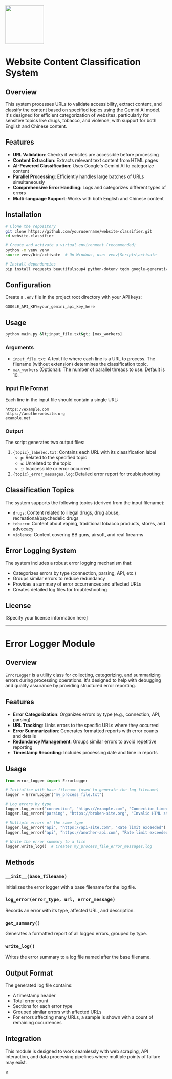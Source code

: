 <img src="https://r2cdn.perplexity.ai/pplx-full-logo-primary-dark%402x.png" class="logo" width="120"/>

# Website Content Classification System

## Overview

This system processes URLs to validate accessibility, extract content, and classify the content based on specified topics using the Gemini AI model. It's designed for efficient categorization of websites, particularly for sensitive topics like drugs, tobacco, and violence, with support for both English and Chinese content.

## Features

- **URL Validation**: Checks if websites are accessible before processing
- **Content Extraction**: Extracts relevant text content from HTML pages
- **AI-Powered Classification**: Uses Google's Gemini AI to categorize content
- **Parallel Processing**: Efficiently handles large batches of URLs simultaneously
- **Comprehensive Error Handling**: Logs and categorizes different types of errors
- **Multi-language Support**: Works with both English and Chinese content


## Installation

```bash
# Clone the repository
git clone https://github.com/yourusername/website-classifier.git
cd website-classifier

# Create and activate a virtual environment (recommended)
python -m venv venv
source venv/bin/activate  # On Windows, use: venv\Scripts\activate

# Install dependencies
pip install requests beautifulsoup4 python-dotenv tqdm google-generativeai openai
```


## Configuration

Create a `.env` file in the project root directory with your API keys:

```
GOOGLE_API_KEY=your_gemini_api_key_here
```


## Usage

```bash
python main.py &lt;input_file.txt&gt; [max_workers]
```


### Arguments

- `input_file.txt`: A text file where each line is a URL to process. The filename (without extension) determines the classification topic.
- `max_workers` (Optional): The number of parallel threads to use. Default is 10.


### Input File Format

Each line in the input file should contain a single URL:

```
https://example.com
https://anotherwebsite.org
example.net
```


### Output

The script generates two output files:

1. `{topic}_labeled.txt`: Contains each URL with its classification label
    - `p`: Related to the specified topic
    - `u`: Unrelated to the topic
    - `i`: Inaccessible or error occurred
2. `{topic}_error_messages.log`: Detailed error report for troubleshooting

## Classification Topics

The system supports the following topics (derived from the input filename):

- `drugs`: Content related to illegal drugs, drug abuse, recreational/psychedelic drugs
- `tobacco`: Content about vaping, traditional tobacco products, stores, and advocacy
- `violence`: Content covering BB guns, airsoft, and real firearms


## Error Logging System

The system includes a robust error logging mechanism that:

- Categorizes errors by type (connection, parsing, API, etc.)
- Groups similar errors to reduce redundancy
- Provides a summary of error occurrences and affected URLs
- Creates detailed log files for troubleshooting


## License

[Specify your license information here]

---

# Error Logger Module

## Overview

`ErrorLogger` is a utility class for collecting, categorizing, and summarizing errors during processing operations. It's designed to help with debugging and quality assurance by providing structured error reporting.

## Features

- **Error Categorization**: Organizes errors by type (e.g., connection, API, parsing)
- **URL Tracking**: Links errors to the specific URLs where they occurred
- **Error Summarization**: Generates formatted reports with error counts and details
- **Redundancy Management**: Groups similar errors to avoid repetitive reporting
- **Timestamp Recording**: Includes processing date and time in reports


## Usage

```python
from error_logger import ErrorLogger

# Initialize with base filename (used to generate the log filename)
logger = ErrorLogger("my_process_file.txt")

# Log errors by type
logger.log_error("connection", "https://example.com", "Connection timeout after 10s")
logger.log_error("parsing", "https://broken-site.org", "Invalid HTML structure")

# Multiple errors of the same type
logger.log_error("api", "https://api-site.com", "Rate limit exceeded")
logger.log_error("api", "https://another-api.com", "Rate limit exceeded")

# Write the error summary to a file
logger.write_log()  # Creates my_process_file_error_messages.log
```


## Methods

### `__init__(base_filename)`

Initializes the error logger with a base filename for the log file.

### `log_error(error_type, url, error_message)`

Records an error with its type, affected URL, and description.

### `get_summary()`

Generates a formatted report of all logged errors, grouped by type.

### `write_log()`

Writes the error summary to a log file named after the base filename.

## Output Format

The generated log file contains:

- A timestamp header
- Total error count
- Sections for each error type
- Grouped similar errors with affected URLs
- For errors affecting many URLs, a sample is shown with a count of remaining occurrences


## Integration

This module is designed to work seamlessly with web scraping, API interaction, and data processing pipelines where multiple points of failure may exist.

<div>⁂</div>

[^1]: https://ppl-ai-file-upload.s3.amazonaws.com/web/direct-files/60588710/46ff63cc-8806-4422-b4fa-6fdf54e5a27b/paste.txt

